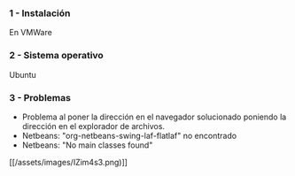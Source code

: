 ### 1 - Instalación
En VMWare

### 2 - Sistema operativo
Ubuntu

### 3 - Problemas
- Problema al poner la dirección en el navegador solucionado poniendo la dirección en el explorador de archivos.
- Netbeans: "org-netbeans-swing-laf-flatlaf" no encontrado
- Netbeans: "No main classes found"

[[/assets/images/IZim4s3.png)]]
